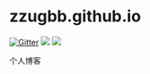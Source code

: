 
# zzugbb.github.io

[![Gitter](https://badges.gitter.im/zzugbb-github-io-chat/community.svg)](https://gitter.im/zzugbb-github-io-chat/community?utm_source=badge&utm_medium=badge&utm_campaign=pr-badge&utm_content=body_badge)
![](https://img.shields.io/badge/language-html-red.svg)
![](https://img.shields.io/badge/license-MIT-blue.svg)

个人博客